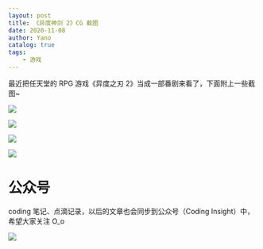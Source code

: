 ```yaml
---
layout: post
title: 《异度神剑 2》CG 截图
date: 2020-11-08
author: Yano
catalog: true
tags:
    - 游戏
---
```


最近把任天堂的 RPG 游戏《异度之刃 2》当成一部番剧来看了，下面附上一些截图~

![](http://yano.oss-cn-beijing.aliyuncs.com/blog/2023-01-11-10-51-11.png?x-oss-process=image/resize,w_600)

![](http://yano.oss-cn-beijing.aliyuncs.com/blog/2023-01-11-10-51-18.png?x-oss-process=image/resize,w_600)

![](http://yano.oss-cn-beijing.aliyuncs.com/blog/2023-01-11-10-51-24.png?x-oss-process=image/resize,w_600)

![](http://yano.oss-cn-beijing.aliyuncs.com/blog/2023-01-11-10-51-31.png?x-oss-process=image/resize,w_600)

# 公众号

coding 笔记、点滴记录，以后的文章也会同步到公众号（Coding Insight）中，希望大家关注 O_o

![](http://yano.oss-cn-beijing.aliyuncs.com/2019-07-29-qrcode_for_gh_a26ce4572791_258.jpg)
